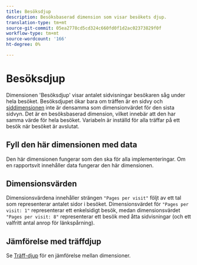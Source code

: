 ```yaml
---
title: Besöksdjup
description: Besöksbaserad dimension som visar besökets djup.
translation-type: tm+mt
source-git-commit: 05ea2778cd5cd324c660fd0f1d2ac02373829f0f
workflow-type: tm+mt
source-wordcount: '166'
ht-degree: 0%

---
```



# Besöksdjup

Dimensionen &#39;Besöksdjup&#39; visar antalet sidvisningar besökaren såg under hela besöket. Besöksdjupet ökar bara om träffen är en sidvy och [siddimensionen](page.md) inte är densamma som dimensionvärdet för den sista sidvyn. Det är en besöksbaserad dimension, vilket innebär att den har samma värde för hela besöket. Variabeln är inställd för alla träffar på ett besök när besöket är avslutat.

## Fyll den här dimensionen med data

Den här dimensionen fungerar som den ska för alla implementeringar. Om en rapportsvit innehåller data fungerar den här dimensionen.

## Dimensionsvärden

Dimensionsvärdena innehåller strängen `"Pages per visit"` följt av ett tal som representerar antalet sidor i besöket. Dimensionsvärdet för `"Pages per visit: 1"` representerar ett enkelsidigt besök, medan dimensionsvärdet `"Pages per visit: 8"` representerar ett besök med åtta sidvisningar (och ett valfritt antal anrop för länkspårning).

## Jämförelse med träffdjup

Se [Träff-djup](hit-depth.md) för en jämförelse mellan dimensioner.